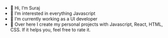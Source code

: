 - 👋 Hi, I’m Suraj
- 👀 I’m interested in everything Javascript
- 🌱 I’m currently working as a UI developer
- 🚧 Over here I create my personal projects with Javascript, React, HTML, CSS. If it helps you, feel free to rate it.


<!---
SurajBong/SurajBong is a ✨ special ✨ repository because its `README.md` (this file) appears on your GitHub profile.
You can click the Preview link to take a look at your changes.
--->
